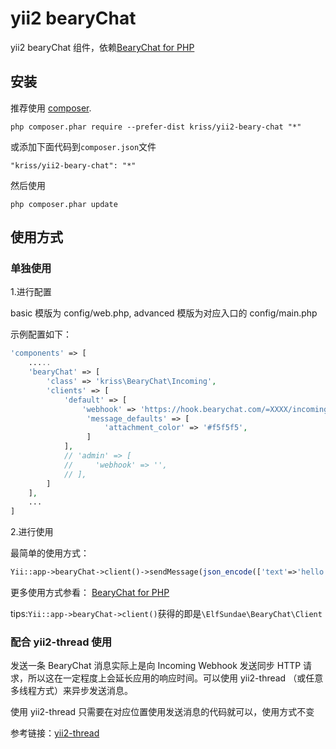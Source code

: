 yii2 bearyChat
==============
yii2 bearyChat 组件，依赖[BearyChat for PHP](https://github.com/ElfSundae/BearyChat)

## 安装

推荐使用 [composer](http://getcomposer.org/download/).

```
php composer.phar require --prefer-dist kriss/yii2-beary-chat "*"
```

或添加下面代码到`composer.json`文件

```
"kriss/yii2-beary-chat": "*"
```

然后使用

```
php composer.phar update
```


## 使用方式

### 单独使用

1.进行配置

basic 模版为 config/web.php, advanced 模版为对应入口的 config/main.php

示例配置如下：

```php
'components' => [
    .....
    'bearyChat' => [
        'class' => 'kriss\BearyChat\Incoming',
        'clients' => [
            'default' => [
                'webhook' => 'https://hook.bearychat.com/=XXXX/incoming/XXXXXXXXXXXXXX',
                 'message_defaults' => [
                     'attachment_color' => '#f5f5f5',
                 ]
            ],
            // 'admin' => [
            //     'webhook' => '',
            // ],
        ]
    ],
    ...
]
```

2.进行使用

最简单的使用方式：

```php
Yii::app->bearyChat->client()->sendMessage(json_encode(['text'=>'hello world']));
```

更多使用方式参看：
[BearyChat for PHP](https://github.com/ElfSundae/BearyChat)

tips:`Yii::app->bearyChat->client()`获得的即是`\ElfSundae\BearyChat\Client`

### 配合 yii2-thread 使用

发送一条 BearyChat 消息实际上是向 Incoming Webhook 发送同步 HTTP 请求，所以这在一定程度上会延长应用的响应时间。可以使用 yii2-thread （或任意多线程方式）来异步发送消息。

使用 yii2-thread 只需要在对应位置使用发送消息的代码就可以，使用方式不变

参考链接：[yii2-thread](https://github.com/krissss/yii2-thread)